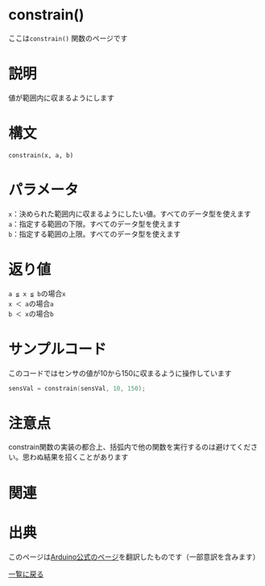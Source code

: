 # constrain()

ここは`constrain()` 関数のページです

# 説明

値が範囲内に収まるようにします

# 構文

`constrain(x, a, b)`

# パラメータ

`x`：決められた範囲内に収まるようにしたい値。すべてのデータ型を使えます  
`a`：指定する範囲の下限。すべてのデータ型を使えます  
`b`：指定する範囲の上限。すべてのデータ型を使えます  

# 返り値

`a ≦ x ≦ b`の場合`x`  
`x ＜ a`の場合`a`  
`b ＜ x`の場合`b`

# サンプルコード

このコードではセンサの値が10から150に収まるように操作しています

```cpp
sensVal = constrain(sensVal, 10, 150);
```

# 注意点

constrain関数の実装の都合上、括弧内で他の関数を実行するのは避けてください。思わぬ結果を招くことがあります

# 関連



# 出典

このページは[Arduino公式のページ](https://www.arduino.cc/reference/en/language/functions/math/constrain/)を翻訳したものです（一部意訳を含みます）

[一覧に戻る](https://docs.nchlab.net/Arduino/ref/)  
